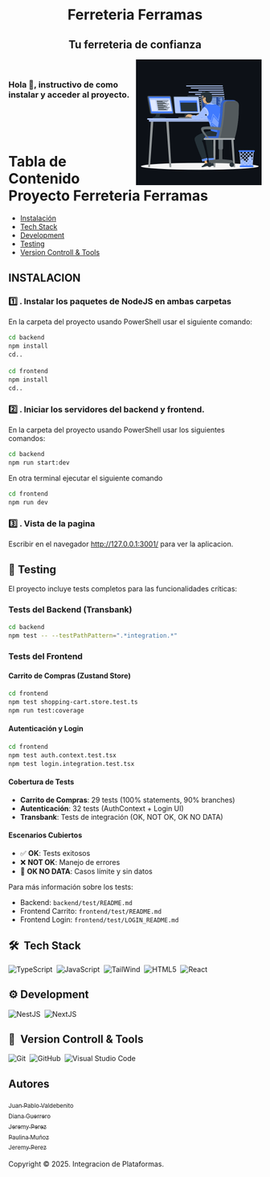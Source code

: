 <h1 align="center">Ferreteria Ferramas</h1>
<h2 align="center">Tu ferreteria de confianza</h2>

<p><img align="right" height="250" width="250" src="https://raw.githubusercontent.com/SubhadeepZilong/SubhadeepZilong/main/icons/animation_500_kxa883sd.gif" alt="SubhadeepZilong" /></p>

&emsp;
<h3 align="left">Hola 👋, instructivo de como instalar y acceder al proyecto.</h3>
&emsp;
<br/>
<br/>
<br/>

# Tabla de Contenido Proyecto Ferreteria Ferramas
- [Instalación](#Instalación)
- [Tech Stack](#Tech_stack)
- [Development](#Development)
- [Testing](#Testing)
- [Version Controll & Tools](#Version_controll_-tools)

## INSTALACION

### :one: . Instalar los paquetes de NodeJS en ambas carpetas

En la carpeta del proyecto usando PowerShell usar el siguiente comando:

 ```bash
cd backend
npm install
cd..

cd frontend
npm install
cd..
```

### :two: . Iniciar los servidores del backend y frontend. 

En la carpeta del proyecto usando PowerShell usar los siguientes comandos:

 ```bash
cd backend
npm run start:dev
```

En otra terminal ejecutar el siguiente comando

 ```bash
cd frontend
npm run dev
```
### :three: . Vista de la pagina

Escribir en el navegador http://127.0.0.1:3001/ para ver la aplicacion.

## 🧪 Testing

El proyecto incluye tests completos para las funcionalidades críticas:

### Tests del Backend (Transbank)
```bash
cd backend
npm test -- --testPathPattern=".*integration.*"
```

### Tests del Frontend

#### Carrito de Compras (Zustand Store)
```bash
cd frontend
npm test shopping-cart.store.test.ts
npm run test:coverage
```

#### Autenticación y Login  
```bash
cd frontend
npm test auth.context.test.tsx
npm test login.integration.test.tsx
```

#### Cobertura de Tests
- **Carrito de Compras**: 29 tests (100% statements, 90% branches)
- **Autenticación**: 32 tests (AuthContext + Login UI)
- **Transbank**: Tests de integración (OK, NOT OK, OK NO DATA)

#### Escenarios Cubiertos
- ✅ **OK**: Tests exitosos 
- ❌ **NOT OK**: Manejo de errores  
- 📝 **OK NO DATA**: Casos límite y sin datos

Para más información sobre los tests:
- Backend: `backend/test/README.md`
- Frontend Carrito: `frontend/test/README.md`
- Frontend Login: `frontend/test/LOGIN_README.md`

## 🛠 &nbsp;Tech Stack

![TypeScript](https://img.shields.io/badge/typescript-3670A0?style=for-the-badge&logo=typescript&logoColor=ffdd54)&nbsp;
![JavaScript](https://img.shields.io/badge/javascript-%23323330.svg?style=for-the-badge&logo=javascript&logoColor=%23F7DF1E)&nbsp;
![TailWind](https://img.shields.io/badge/tailwindcss-%23563D7C.svg?style=for-the-badge&logo=tailwindcdd&logoColor=white)&nbsp;
![HTML5](https://img.shields.io/badge/html5-%23E34F26.svg?style=for-the-badge&logo=html5&logoColor=white)&nbsp;
![React](https://img.shields.io/badge/react-%231572B6.svg?style=for-the-badge&logo=react&logoColor=white)&nbsp;


## ⚙️ Development
![NestJS](https://img.shields.io/badge/NextJS-092E20?style=flat&logo=next.js&logoColor=white)&nbsp;
![NextJS](https://img.shields.io/badge/NestJS-092E20?style=flat&logo=nestjs&logoColor=white)&nbsp;


## 🧰 &nbsp;Version Controll & Tools 

![Git](https://img.shields.io/badge/git-%23F05033.svg?style=for-the-badge&logo=git&logoColor=white)&nbsp;
![GitHub](https://img.shields.io/badge/github-%23121011.svg?style=for-the-badge&logo=github&logoColor=white)&nbsp;
![Visual Studio Code](https://img.shields.io/badge/Visual%20Studio%20Code-0078d7.svg?style=for-the-badge&logo=visual-studio-code&logoColor=white)&nbsp;

## Autores

[<sub>Juan Pablo Valdebenito</sub>](https://github.com/zlSirodev)<br>
[<sub>Diana Guerrero</sub>](https://github.com/DiaGuerrero)<br>
[<sub>Jeremy Perez</sub>]()<br>
[<sub>Paulina Muñoz</sub>]()<br>
[<sub>Jeremy Perez</sub>]()<br>
<br/>
Copyright © 2025. Integracion de Plataformas.


